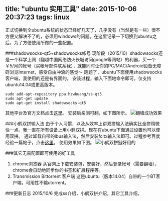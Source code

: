 title: "ubuntu 实用工具"
date: 2015-10-06 20:37:23
tags: linux
---

正式切换到全ubuntu系统的状态已经好几天了，几乎没有（当然是有一些）很不方便又解决不了的，必须用windows的问题。在这里记录一下切换到ubuntu之后，为了方便使用所做的一些配置。
<!--more-->
###shadowsocks-qt5+shadowsocks帐号
现阶段（2015/10）shadowsocks还是一个科学上网（翻越中国网络防火长城访问google等网站）的利器，买一个￥5/月的帐号（买帐号邮件联系我），就能同时让你的PC/MAC/Android设备无障碍浏览Internet，感受自由冲浪的感觉～
跑题了，ubuntu下面使用shadowsocks客户端，我使用的还是有界面的。
安装过程，输入下面地命令即可，仅支持ubuntu14.04或更高版本。
```shell
sudo add-apt-repository ppa:hzwhuang/ss-qt5
sudo apt-get update
sudo apt-get install shadowsocks-qt5
```
其他平台及官方文档点击[这里][2]。
安装后亲测可翻，如下图所示。
![翻墙成功效果][3]

###小鹤双拼输入法
由于个人习惯，以及从效率上讲双拼输入法确实比全拼稍微快一点。我一直在所有设备上用小鹤双拼。现在在ubuntu下面通过设置也可以使用双拼。
通过卸载自带的ibus输入法，然后安装fcitx输入法即可。过程参考百度经验一篇帖子，点击[这里][4]。
使用效果如下图。
![小鹤双拼挺好用的][5]

###其它无需配置即可使用的好工具
1. chrome浏览器
从官网上下载安装包，安装好，然后登录帐号（需要翻墙），chrome会自动地同步你的书签和扩展程序等。
2. Transmission Bittorrent 客户端
这是ubuntu（版本14.04）自带的一个BT客户端，可用性不输utorrent。



###更新日志
2015/10/6 完成ss介绍，小鹤双拼介绍，其它工具介绍。

  [1]: http://ww3.sinaimg.cn/mw690/6f6caab3jw1ewruhn60mlj202z02ejra.jpg
  [2]: https://github.com/shadowsocks/shadowsocks-qt5/wiki/%E5%AE%89%E8%A3%85%E6%8C%87%E5%8D%97
  [3]: http://ww1.sinaimg.cn/large/6f6caab3jw1ewruhnip1tj211y0lc784.jpg
  [4]: http://jingyan.baidu.com/article/1e5468f9288a06484861b767.html
  [5]: http://ww4.sinaimg.cn/large/6f6caab3jw1ewruyqq7vdj206502y3yr.jpg